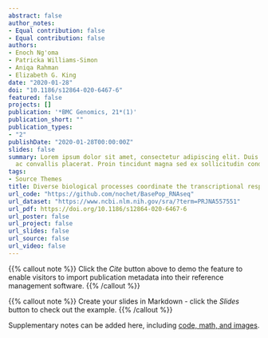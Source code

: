 ```yaml
---
abstract: false
author_notes:
- Equal contribution: false
- Equal contribution: false
authors:
- Enoch Ng'oma
- Patricka Williams-Simon
- Aniqa Rahman
- Elizabeth G. King
date: "2020-01-28"
doi: "10.1186/s12864-020-6467-6"
featured: false
projects: []
publication: '*BMC Genomics, 21*(1)'
publication_short: ""
publication_types:
- "2"
publishDate: "2020-01-28T00:00:00Z"
slides: false
summary: Lorem ipsum dolor sit amet, consectetur adipiscing elit. Duis posuere tellus
  ac convallis placerat. Proin tincidunt magna sed ex sollicitudin condimentum.
tags:
- Source Themes
title: Diverse biological processes coordinate the transcriptional response to nutritional changes in a Drosophila melanogaster multiparent population
url_code: "https://github.com/nochet/BasePop_RNAseq"
url_dataset: "https://www.ncbi.nlm.nih.gov/sra/?term=PRJNA557551"
url_pdf: https://doi.org/10.1186/s12864-020-6467-6
url_poster: false
url_project: false
url_slides: false
url_source: false
url_video: false
---
```


{{% callout note %}}
Click the *Cite* button above to demo the feature to enable visitors to import publication metadata into their reference management software.
{{% /callout %}}

{{% callout note %}}
Create your slides in Markdown - click the *Slides* button to check out the example.
{{% /callout %}}

Supplementary notes can be added here, including [code, math, and images](https://wowchemy.com/docs/writing-markdown-latex/).



